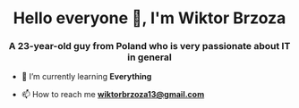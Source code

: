 <h1 align="center">Hello everyone 👋, I'm Wiktor Brzoza</h1>
<h3 align="center">A 23-year-old guy from Poland who is very passionate about IT in general</h3>

- 🌱 I’m currently learning **Everything**

- 📫 How to reach me **wiktorbrzoza13@gmail.com**

</p>
